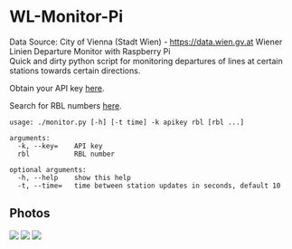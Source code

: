 # WL-Monitor-Pi
Data Source: City of Vienna (Stadt Wien) - https://data.wien.gv.at
Wiener Linien Departure Monitor with Raspberry Pi  
Quick and dirty python script for monitoring departures of lines at certain stations towards certain directions.

Obtain your API key [here](https://www.wien.gv.at/formularserver2/user/formular.aspx?pid=3b49a23de1ff43efbc45ae85faee31db&pn=B0718725a79fb40f4bb4b7e0d2d49f1d1).

Search for RBL numbers [here](https://till.mabe.at/rbl/).

```
usage: ./monitor.py [-h] [-t time] -k apikey rbl [rbl ...]

arguments:
  -k, --key=	API key
  rbl           RBL number

optional arguments:
  -h, --help	show this help
  -t, --time=	time between station updates in seconds, default 10
```

## Photos
![](https://raw.githubusercontent.com/mabe-at/WL-Monitor-Pi/master/PHOTOS/photo1.jpg)
![](https://raw.githubusercontent.com/mabe-at/WL-Monitor-Pi/master/PHOTOS/photo2.jpg)
![](https://raw.githubusercontent.com/mabe-at/WL-Monitor-Pi/master/PHOTOS/photo3.jpg)
